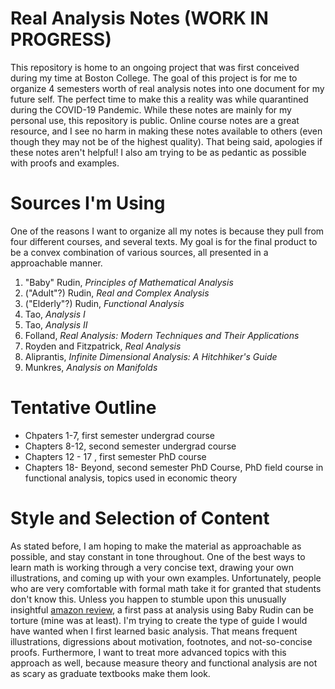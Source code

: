 # Real Analysis Notes (WORK IN PROGRESS)
This repository is home to an ongoing project that was first conceived during my time at Boston College. The goal of this project is for me to organize 4 semesters worth of real analysis notes into one document for my future self. The perfect time to make this a reality was while quarantined during the COVID-19 Pandemic. While these notes are mainly for my personal use, this repository is public. Online course notes are a great resource, and I see no harm in making these notes available to others (even though they may not be of the highest quality). That being said, apologies if these notes aren't helpful! I also am trying to be as pedantic as possible with proofs and examples.

# Sources I'm Using
One of the reasons I want to organize all my notes is because they pull from four different courses, and several texts. My goal is for the final product to be a convex combination of various sources, all presented in a approachable manner. 

1. "Baby" Rudin, *Principles of Mathematical Analysis* 
2. ("Adult"?) Rudin, *Real and Complex Analysis* 
3. ("Elderly"?) Rudin, *Functional Analysis*
4. Tao, *Analysis I*
5. Tao, *Analysis II*
6. Folland, *Real Analysis: Modern Techniques and Their Applications*
7. Royden and Fitzpatrick, *Real Analysis*
8. Aliprantis, *Infinite Dimensional Analysis: A Hitchhiker's Guide*
9. Munkres, *Analysis on Manifolds*

# Tentative Outline
- Chpaters 1-7, first semester undergrad course
- Chapters 8-12, second semester undergrad course
- Chapters 12 - 17 , first semester PhD course
- Chapters 18- Beyond, second semester PhD Course, PhD field course in functional analysis, topics used in economic theory 

# Style and Selection of Content
As stated before, I am hoping to make the material as approachable as possible, and stay constant in tone throughout. One of the best ways to learn math is working through a very concise text, drawing your own illustrations, and coming up with your own examples. Unfortunately, people who are very comfortable with formal math take it for granted that students don't know this. Unless you happen to stumble upon this unusually insightful [amazon review](https://www.amazon.com/review/R23MC2PCAJYHCB), a first pass at analysis using Baby Rudin can be torture (mine was at least). I'm trying to create the type of guide I would have wanted when I first learned basic analysis. That means frequent illustrations, digressions about motivation, footnotes, and not-so-concise proofs. Furthermore, I want to treat more advanced topics with this approach as well, because measure theory and functional analysis are not as scary as graduate textbooks make them look.  
